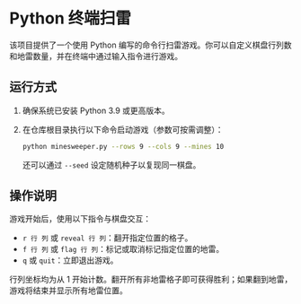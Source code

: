 # Python 终端扫雷

该项目提供了一个使用 Python 编写的命令行扫雷游戏。你可以自定义棋盘行列数和地雷数量，并在终端中通过输入指令进行游戏。

## 运行方式

1. 确保系统已安装 Python 3.9 或更高版本。
2. 在仓库根目录执行以下命令启动游戏（参数可按需调整）：

   ```bash
   python minesweeper.py --rows 9 --cols 9 --mines 10
   ```

   还可以通过 `--seed` 设定随机种子以复现同一棋盘。

## 操作说明

游戏开始后，使用以下指令与棋盘交互：

- `r 行 列` 或 `reveal 行 列`：翻开指定位置的格子。
- `f 行 列` 或 `flag 行 列`：标记或取消标记指定位置的地雷。
- `q` 或 `quit`：立即退出游戏。

行列坐标均为从 1 开始计数。翻开所有非地雷格子即可获得胜利；如果翻到地雷，游戏将结束并显示所有地雷位置。
